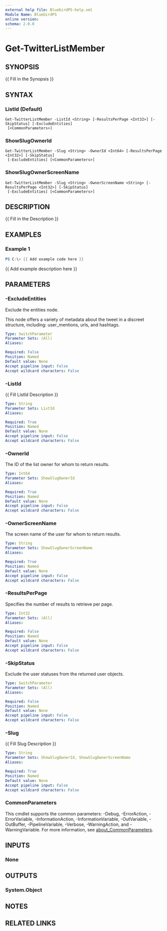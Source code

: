 ```yaml
---
external help file: BluebirdPS-help.xml
Module Name: BluebirdPS
online version:
schema: 2.0.0
---
```


# Get-TwitterListMember

## SYNOPSIS
{{ Fill in the Synopsis }}

## SYNTAX

### ListId (Default)
```
Get-TwitterListMember -ListId <String> [-ResultsPerPage <Int32>] [-SkipStatus] [-ExcludeEntities]
 [<CommonParameters>]
```

### ShowSlugOwnerId
```
Get-TwitterListMember -Slug <String> -OwnerId <Int64> [-ResultsPerPage <Int32>] [-SkipStatus]
 [-ExcludeEntities] [<CommonParameters>]
```

### ShowSlugOwnerScreenName
```
Get-TwitterListMember -Slug <String> -OwnerScreenName <String> [-ResultsPerPage <Int32>] [-SkipStatus]
 [-ExcludeEntities] [<CommonParameters>]
```

## DESCRIPTION
{{ Fill in the Description }}

## EXAMPLES

### Example 1
```powershell
PS C:\> {{ Add example code here }}
```

{{ Add example description here }}

## PARAMETERS

### -ExcludeEntities

Exclude the entities node.

This node offers a variety of metadata about the tweet in a discreet structure, including: user_mentions, urls, and hashtags.

```yaml
Type: SwitchParameter
Parameter Sets: (All)
Aliases:

Required: False
Position: Named
Default value: None
Accept pipeline input: False
Accept wildcard characters: False
```

### -ListId
{{ Fill ListId Description }}

```yaml
Type: String
Parameter Sets: ListId
Aliases:

Required: True
Position: Named
Default value: None
Accept pipeline input: False
Accept wildcard characters: False
```

### -OwnerId

The ID of the list owner for whom to return results.

```yaml
Type: Int64
Parameter Sets: ShowSlugOwnerId
Aliases:

Required: True
Position: Named
Default value: None
Accept pipeline input: False
Accept wildcard characters: False
```

### -OwnerScreenName

The screen name of the user for whom to return results.

```yaml
Type: String
Parameter Sets: ShowSlugOwnerScreenName
Aliases:

Required: True
Position: Named
Default value: None
Accept pipeline input: False
Accept wildcard characters: False
```

### -ResultsPerPage

Specifies the number of results to retrieve per page.

```yaml
Type: Int32
Parameter Sets: (All)
Aliases:

Required: False
Position: Named
Default value: None
Accept pipeline input: False
Accept wildcard characters: False
```

### -SkipStatus

Exclude the user statuses from the returned user objects.

```yaml
Type: SwitchParameter
Parameter Sets: (All)
Aliases:

Required: False
Position: Named
Default value: None
Accept pipeline input: False
Accept wildcard characters: False
```

### -Slug
{{ Fill Slug Description }}

```yaml
Type: String
Parameter Sets: ShowSlugOwnerId, ShowSlugOwnerScreenName
Aliases:

Required: True
Position: Named
Default value: None
Accept pipeline input: False
Accept wildcard characters: False
```

### CommonParameters
This cmdlet supports the common parameters: -Debug, -ErrorAction, -ErrorVariable, -InformationAction, -InformationVariable, -OutVariable, -OutBuffer, -PipelineVariable, -Verbose, -WarningAction, and -WarningVariable. For more information, see [about_CommonParameters](http://go.microsoft.com/fwlink/?LinkID=113216).

## INPUTS

### None

## OUTPUTS

### System.Object
## NOTES

## RELATED LINKS
